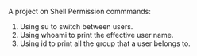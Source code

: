 A project on Shell Permission commmands:

1. Using su to switch between users.
2. Using whoami to print the effective user name.
3. Using id to print all the group that a user belongs to.
